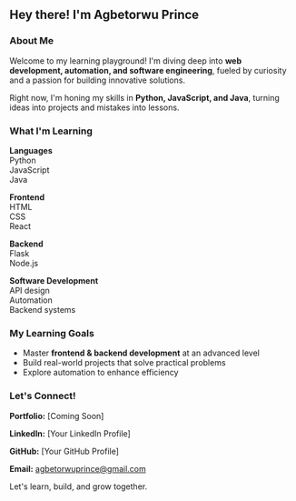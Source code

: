 ## Hey there! I'm Agbetorwu Prince  
  
### About Me  
Welcome to my learning playground! I'm diving deep into **web development, automation, and software engineering**, fueled by curiosity and a passion for building innovative solutions.  
  
Right now, I'm honing my skills in **Python, JavaScript, and Java**, turning ideas into projects and mistakes into lessons.  
  
### What I'm Learning  
**Languages**  
Python  
JavaScript  
Java  
  
**Frontend**  
HTML  
CSS  
React  
  
**Backend**  
Flask  
Node.js  
  
**Software Development**  
API design  
Automation  
Backend systems  
  
### My Learning Goals  
- Master **frontend & backend development** at an advanced level  
- Build real-world projects that solve practical problems  
- Explore automation to enhance efficiency  
  
### Let's Connect!  
**Portfolio:** [Coming Soon]  
  
**LinkedIn:** [Your LinkedIn Profile]  
  
**GitHub:** [Your GitHub Profile]  
  
**Email:** agbetorwuprince@gmail.com  
  
Let's learn, build, and grow together.  

